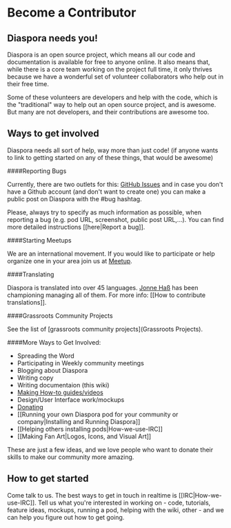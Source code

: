# Become a Contributor

## Diaspora needs you!
Diaspora is an open source project, which means all our code and documentation is available 
for free to anyone online. It also means that, while there is a core team working on the project
full time, it only thrives because we have a wonderful set of volunteer collaborators who help out
in their free time.

Some of these volunteers are developers and help with the code, which is the "traditional" way
to help out an open source project, and is awesome. But many are not developers, and their 
contributions are awesome too.

## Ways to get involved
Diaspora needs all sort of help, way more than just code!
(if anyone wants to link to getting started on any of these things, that would be awesome)

####Reporting Bugs  

Currently, there are two outlets for this: [GitHub Issues](https://github.com/diaspora/diaspora/issues) and in case you don't have a Github account (and don't want to create one) you can make a public post on Diaspora with the #bug hashtag.

Please, always try to specify as much information as possible, when reporting a bug (e.g. pod URL, screenshot, public post URL,...). You can find more detailed instructions [[here|Report a bug]].

####Starting Meetups  

We are an international movement. If you would like to participate or help organize one in your area join us at [Meetup](http://meetup.com/Diaspora).

####Translating   

Diaspora is translated into over 45 languages. [Jonne Haß](https://github.com/MrZYX) has been championing managing all of them. For more info: [[How to contribute translations]].

####Grassroots Community Projects

See the list of [grassroots community projects](Grassroots Projects).

####More Ways to Get Involved:  
* Spreading the Word
* Participating in Weekly community meetings
* Blogging about Diaspora
* Writing copy
* Writing documentaion (this wiki)
* [Making How-to guides/videos](http://diasporial.com/)
* Design/User Interface work/mockups
* [Donating](http://diasporaproject.org/donate)
* [[Running your own Diaspora pod for your community or company|Installing and Running Diaspora]]
* [[Helping others installing pods|How-we-use-IRC]]
* [[Making Fan Art|Logos, Icons, and Visual Art]]

These are just a few ideas, and we love people who want to donate their skills to make our community more amazing.

## How to get started
Come talk to us. The best ways to get in touch in realtime is [[IRC|How-we-use-IRC]]. Tell us what you're interested in working on - code, tutorials,
feature ideas, mockups, running a pod, helping with the wiki, other - and we can help you
figure out how to get going.
